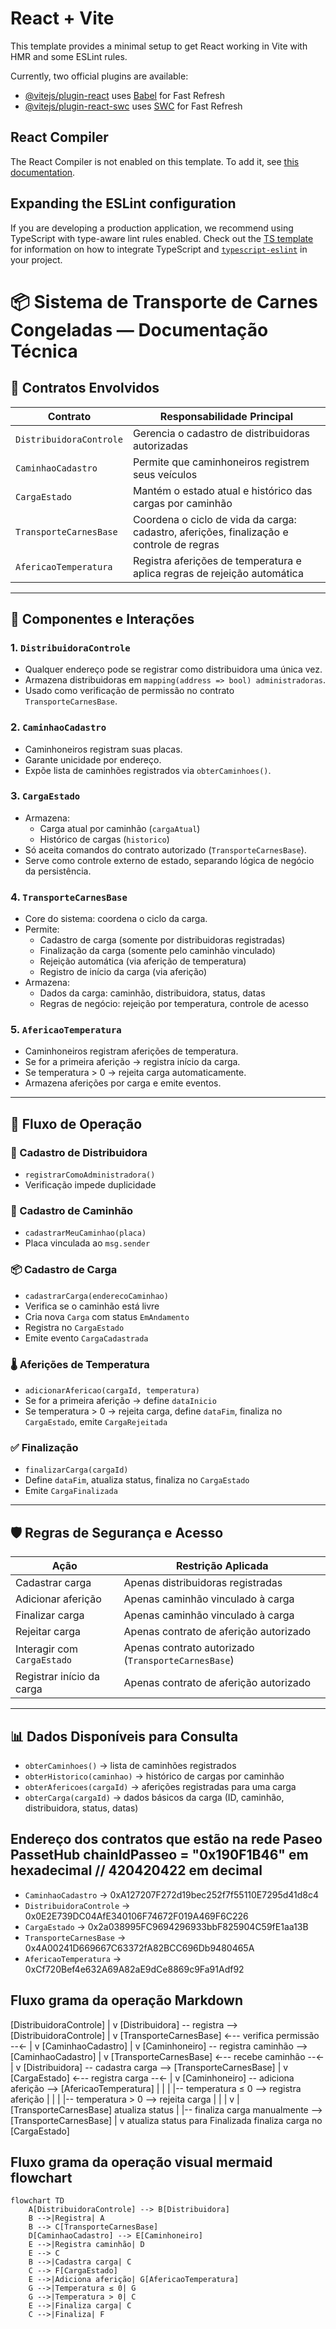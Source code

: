 # React + Vite

This template provides a minimal setup to get React working in Vite with HMR and some ESLint rules.

Currently, two official plugins are available:

- [@vitejs/plugin-react](https://github.com/vitejs/vite-plugin-react/blob/main/packages/plugin-react) uses [Babel](https://babeljs.io/) for Fast Refresh
- [@vitejs/plugin-react-swc](https://github.com/vitejs/vite-plugin-react/blob/main/packages/plugin-react-swc) uses [SWC](https://swc.rs/) for Fast Refresh

## React Compiler

The React Compiler is not enabled on this template. To add it, see [this documentation](https://react.dev/learn/react-compiler/installation).

## Expanding the ESLint configuration

If you are developing a production application, we recommend using TypeScript with type-aware lint rules enabled. Check out the [TS template](https://github.com/vitejs/vite/tree/main/packages/create-vite/template-react-ts) for information on how to integrate TypeScript and [`typescript-eslint`](https://typescript-eslint.io) in your project.


# 📦 Sistema de Transporte de Carnes Congeladas — Documentação Técnica

## 🔗 Contratos Envolvidos

| Contrato                | Responsabilidade Principal                                                                 |
|------------------------|---------------------------------------------------------------------------------------------|
| `DistribuidoraControle`| Gerencia o cadastro de distribuidoras autorizadas                                           |
| `CaminhaoCadastro`     | Permite que caminhoneiros registrem seus veículos                                           |
| `CargaEstado`          | Mantém o estado atual e histórico das cargas por caminhão                                   |
| `TransporteCarnesBase` | Coordena o ciclo de vida da carga: cadastro, aferições, finalização e controle de regras    |
| `AfericaoTemperatura`  | Registra aferições de temperatura e aplica regras de rejeição automática                    |

---

## 🧩 Componentes e Interações

### 1. `DistribuidoraControle`
- Qualquer endereço pode se registrar como distribuidora uma única vez.
- Armazena distribuidoras em `mapping(address => bool) administradoras`.
- Usado como verificação de permissão no contrato `TransporteCarnesBase`.

### 2. `CaminhaoCadastro`
- Caminhoneiros registram suas placas.
- Garante unicidade por endereço.
- Expõe lista de caminhões registrados via `obterCaminhoes()`.

### 3. `CargaEstado`
- Armazena:
  - Carga atual por caminhão (`cargaAtual`)
  - Histórico de cargas (`historico`)
- Só aceita comandos do contrato autorizado (`TransporteCarnesBase`).
- Serve como controle externo de estado, separando lógica de negócio da persistência.

### 4. `TransporteCarnesBase`
- Core do sistema: coordena o ciclo da carga.
- Permite:
  - Cadastro de carga (somente por distribuidoras registradas)
  - Finalização da carga (somente pelo caminhão vinculado)
  - Rejeição automática (via aferição de temperatura)
  - Registro de início da carga (via aferição)
- Armazena:
  - Dados da carga: caminhão, distribuidora, status, datas
  - Regras de negócio: rejeição por temperatura, controle de acesso

### 5. `AfericaoTemperatura`
- Caminhoneiros registram aferições de temperatura.
- Se for a primeira aferição → registra início da carga.
- Se temperatura > 0 → rejeita carga automaticamente.
- Armazena aferições por carga e emite eventos.

---

## 🔄 Fluxo de Operação

### 🏢 Cadastro de Distribuidora
- `registrarComoAdministradora()`
- Verificação impede duplicidade

### 🚚 Cadastro de Caminhão
- `cadastrarMeuCaminhao(placa)`
- Placa vinculada ao `msg.sender`

### 📦 Cadastro de Carga
- `cadastrarCarga(enderecoCaminhao)`
- Verifica se o caminhão está livre
- Cria nova `Carga` com status `EmAndamento`
- Registra no `CargaEstado`
- Emite evento `CargaCadastrada`

### 🌡️ Aferições de Temperatura
- `adicionarAfericao(cargaId, temperatura)`
- Se for a primeira aferição → define `dataInicio`
- Se temperatura > 0 → rejeita carga, define `dataFim`, finaliza no `CargaEstado`, emite `CargaRejeitada`

### ✅ Finalização
- `finalizarCarga(cargaId)`
- Define `dataFim`, atualiza status, finaliza no `CargaEstado`
- Emite `CargaFinalizada`

---

## 🛡️ Regras de Segurança e Acesso

| Ação                      | Restrição Aplicada                                      |
|---------------------------|---------------------------------------------------------|
| Cadastrar carga           | Apenas distribuidoras registradas                      |
| Adicionar aferição        | Apenas caminhão vinculado à carga                      |
| Finalizar carga           | Apenas caminhão vinculado à carga                      |
| Rejeitar carga            | Apenas contrato de aferição autorizado                 |
| Interagir com `CargaEstado`| Apenas contrato autorizado (`TransporteCarnesBase`)   |
| Registrar início da carga | Apenas contrato de aferição autorizado                 |

---

## 📊 Dados Disponíveis para Consulta

- `obterCaminhoes()` → lista de caminhões registrados
- `obterHistorico(caminhao)` → histórico de cargas por caminhão
- `obterAfericoes(cargaId)` → aferições registradas para uma carga
- `obterCarga(cargaId)` → dados básicos da carga (ID, caminhão, distribuidora, status, datas)


##  Endereço dos contratos que estão na rede Paseo PassetHub chainIdPasseo = "0x190F1B46" em hexadecimal // 420420422 em decimal

- `CaminhaoCadastro` → 0xA127207F272d19bec252f7f55110E7295d41d8c4
- `DistribuidoraControle` → 0x0E2E739DC04AfE340106F74672F019A469F6C226
- `CargaEstado` → 0x2a038995FC9694296933bbF825904C59fE1aa13B
- `TransporteCarnesBase` → 0x4A00241D669667C63372fA82BCC696Db9480465A
- `AfericaoTemperatura` → 0xCf720Bef4e632A69A82aE9dCe8869c9Fa91Adf92



##  Fluxo grama da operação Markdown
[DistribuidoraControle]
        |
        v
[Distribuidora] -- registra --> [DistribuidoraControle]
        |
        v
[TransporteCarnesBase] ←-- verifica permissão --←
        |
        v
[CaminhaoCadastro]
        |
        v
[Caminhoneiro] -- registra caminhão --> [CaminhaoCadastro]
        |
        v
[TransporteCarnesBase] ←-- recebe caminhão --←
        |
        v
[Distribuidora] -- cadastra carga --> [TransporteCarnesBase]
        |
        v
[CargaEstado] ←-- registra carga --←
        |
        v
[Caminhoneiro] -- adiciona aferição --> [AfericaoTemperatura]
        |                                     |
        |                                     |-- temperatura ≤ 0 --> registra aferição
        |                                     |
        |                                     |-- temperatura > 0 --> rejeita carga
        |                                                               |
        |                                                               v
        |                                                    [TransporteCarnesBase] atualiza status
        |
        |-- finaliza carga manualmente --> [TransporteCarnesBase]
                                             |
                                             v
                                     atualiza status para Finalizada
                                     finaliza carga no [CargaEstado]

##  Fluxo grama da operação visual mermaid flowchart
```mermaid
flowchart TD
    A[DistribuidoraControle] --> B[Distribuidora]
    B -->|Registra| A
    B --> C[TransporteCarnesBase]
    D[CaminhaoCadastro] --> E[Caminhoneiro]
    E -->|Registra caminhão| D
    E --> C
    B -->|Cadastra carga| C
    C --> F[CargaEstado]
    E -->|Adiciona aferição| G[AfericaoTemperatura]
    G -->|Temperatura ≤ 0| G
    G -->|Temperatura > 0| C
    E -->|Finaliza carga| C
    C -->|Finaliza| F




